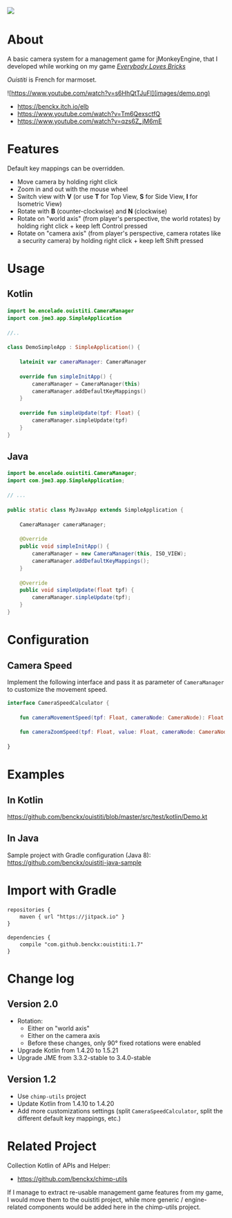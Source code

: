 <a href="https://paypal.me/benckx/2">
<img src="https://img.shields.io/badge/Donate-PayPal-green.svg"/>
</a>

# About

A basic camera system for a management game for jMonkeyEngine, that I developed while working on my
game *<a href="https://benckx.itch.io/elb">Everybody Loves Bricks</a>*

*Ouistiti* is French for marmoset.

![https://www.youtube.com/watch?v=s6HhQtTJuFI](images/demo.png)

* https://benckx.itch.io/elb
* https://www.youtube.com/watch?v=Tm6QexsctfQ
* https://www.youtube.com/watch?v=qzs6Z_jM6mE

# Features

Default key mappings can be overridden.

* Move camera by holding right click
* Zoom in and out with the mouse wheel
* Switch view with **V** (or use **T** for Top View, **S** for Side View, **I** for Isometric View)
* Rotate with **B** (counter-clockwise) and **N** (clockwise)
* Rotate on "world axis" (from player's perspective, the world rotates) by holding right click + keep left Control
  pressed
* Rotate on "camera axis" (from player's perspective, camera rotates like a security camera) by holding right click +
  keep left Shift pressed

# Usage

## Kotlin

```kotlin
import be.encelade.ouistiti.CameraManager
import com.jme3.app.SimpleApplication

//..

class DemoSimpleApp : SimpleApplication() {

    lateinit var cameraManager: CameraManager

    override fun simpleInitApp() {
        cameraManager = CameraManager(this)
        cameraManager.addDefaultKeyMappings()
    }

    override fun simpleUpdate(tpf: Float) {
        cameraManager.simpleUpdate(tpf)
    }
}
```

## Java

```Java
import be.encelade.ouistiti.CameraManager;
import com.jme3.app.SimpleApplication;

// ...

public static class MyJavaApp extends SimpleApplication {

    CameraManager cameraManager;

    @Override
    public void simpleInitApp() {
        cameraManager = new CameraManager(this, ISO_VIEW);
        cameraManager.addDefaultKeyMappings();
    }

    @Override
    public void simpleUpdate(float tpf) {
        cameraManager.simpleUpdate(tpf);
    }
}
```

# Configuration

## Camera Speed

Implement the following interface and pass it as parameter of `CameraManager` to customize the movement speed.

```kotlin
interface CameraSpeedCalculator {

    fun cameraMovementSpeed(tpf: Float, cameraNode: CameraNode): Float

    fun cameraZoomSpeed(tpf: Float, value: Float, cameraNode: CameraNode): Float

}

```

# Examples

## In Kotlin

https://github.com/benckx/ouistiti/blob/master/src/test/kotlin/Demo.kt

## In Java

Sample project with Gradle configuration (Java 8):<br/>
https://github.com/benckx/ouistiti-java-sample

# Import with Gradle

    repositories {
        maven { url "https://jitpack.io" }
    }
    
    dependencies {
        compile "com.github.benckx:ouistiti:1.7"
    }

# Change log

## Version 2.0

* Rotation:
    * Either on "world axis"
    * Either on the camera axis
    * Before these changes, only 90° fixed rotations were enabled
* Upgrade Kotlin from 1.4.20 to 1.5.21
* Upgrade JME from 3.3.2-stable to 3.4.0-stable

## Version 1.2

* Use `chimp-utils` project
* Update Kotlin from 1.4.10 to 1.4.20
* Add more customizations settings (split `CameraSpeedCalculator`, split the different default key mappings, etc.)

# Related Project

Collection Kotlin of APIs and Helper:

* https://github.com/benckx/chimp-utils

If I manage to extract re-usable management game features from my game, I would move them to the ouistiti project, while
more generic / engine-related components would be added here in the chimp-utils project.
